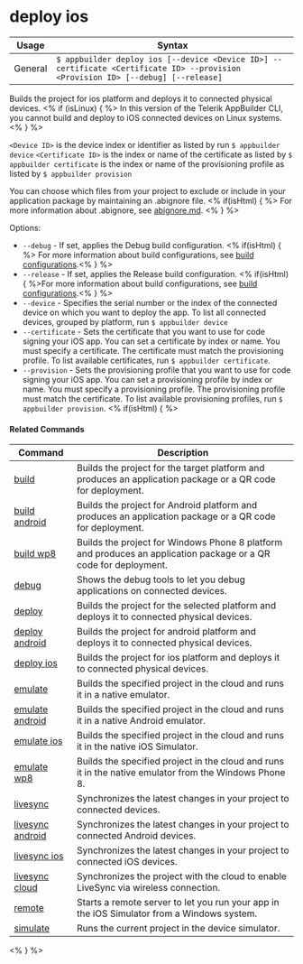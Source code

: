 deploy ios
==========

Usage | Syntax
------|-------
General | `$ appbuilder deploy ios [--device <Device ID>] --certificate <Certificate ID> --provision <Provision ID> [--debug] [--release]`

Builds the project for ios platform and deploys it to connected physical devices.
<% if (isLinux) { %>
In this version of the Telerik AppBuilder CLI, you cannot build and deploy to iOS connected devices on Linux systems.
<% } %>

`<Device ID>` is the device index or identifier as listed by run `$ appbuilder device`
`<Certificate ID>` is the index or name of the certificate as listed by `$ appbuilder certificate`<Provision ID> is the index or name of the provisioning profile as listed by `$ appbuilder provision`

You can choose which files from your project to exclude or include in your application package by maintaining an .abignore file.
<% if(isHtml) { %>
For more information about .abignore, see [abignore.md](https://github.com/Icenium/icenium-cli/blob/release/ABIGNORE.md).
<% } %>

Options:
* `--debug` - If set, applies the Debug build configuration. <% if(isHtml) { %> For more information about build configurations, see [build configurations](http://docs.telerik.com/platform/appbuilder/build-configurations/overview).<% } %>
* `--release` - If set, applies the Release build configuration. <% if(isHtml) { %>For more information about build configurations, see [build configurations](http://docs.telerik.com/platform/appbuilder/build-configurations/overview).<% } %>
* `--device` - Specifies the serial number or the index of the connected device on which you want to deploy the app. To list all connected devices, grouped by platform, run `$ appbuilder device`    
* `--certificate` - Sets the certificate that you want to use for code signing your iOS app. You can set a certificate by index or name. You must specify a certificate. The certificate must match the provisioning profile. To list available certificates, run `$ appbuilder certificate`.
* `--provision` - Sets the provisioning profile that you want to use for code signing your iOS app. You can set a provisioning profile by index or name. You must specify a provisioning profile. The provisioning profile must match the certificate. To list available provisioning profiles, run `$ appbuilder provision`.
<% if(isHtml) { %> 

#### Related Commands

Command | Description
----------|----------
[build](build.html) | Builds the project for the target platform and produces an application package or a QR code for deployment.
[build android](build-android.html) | Builds the project for Android platform and produces an application package or a QR code for deployment.
[build wp8](build-wp8.html) | Builds the project for Windows Phone 8 platform and produces an application package or a QR code for deployment.
[debug](debug.html) | Shows the debug tools to let you debug applications on connected devices.
[deploy](deploy.html) | Builds the project for the selected platform and deploys it to connected physical devices.
[deploy android](deploy-android.html) | Builds the project for android platform and deploys it to connected physical devices.
[deploy ios](deploy-ios.html) | Builds the project for ios platform and deploys it to connected physical devices.
[emulate](emulate.html) | Builds the specified project in the cloud and runs it in a native emulator.
[emulate android](emulate-android.html) | Builds the specified project in the cloud and runs it in a native Android emulator.
[emulate ios](emulate-ios.html) | Builds the specified project in the cloud and runs it in the native iOS Simulator.
[emulate wp8](emulate-wp8.html) | Builds the specified project in the cloud and runs it in the native emulator from the Windows Phone 8.
[livesync](livesync.html) | Synchronizes the latest changes in your project to connected devices.
[livesync android](livesync-android.html) | Synchronizes the latest changes in your project to connected Android devices.
[livesync ios](livesync-ios.html) | Synchronizes the latest changes in your project to connected iOS devices.
[livesync cloud](livesync-cloud.html) | Synchronizes the project with the cloud to enable LiveSync via wireless connection.
[remote](remote.html) | Starts a remote server to let you run your app in the iOS Simulator from a Windows system.
[simulate](simulate.html) | Runs the current project in the device simulator.
<% } %>